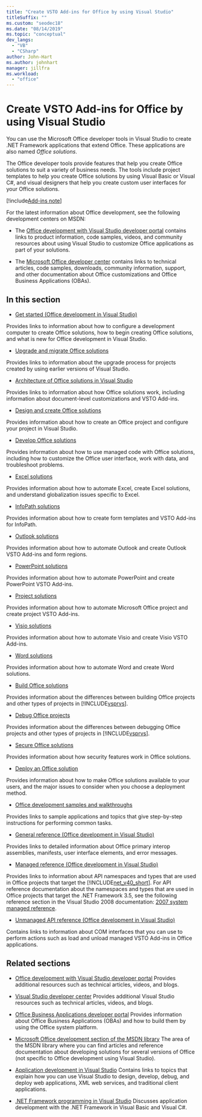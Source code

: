 ```yaml
---
title: "Create VSTO Add-ins for Office by using Visual Studio"
titleSuffix: ""
ms.custom: "seodec18"
ms.date: "08/14/2019"
ms.topic: "conceptual"
dev_langs:
  - "VB"
  - "CSharp"
author: John-Hart
ms.author: johnhart
manager: jillfra
ms.workload:
  - "office"
---
```

# Create VSTO Add-ins for Office by using Visual Studio
  You can use the Microsoft Office developer tools in Visual Studio to create .NET Framework applications that extend Office. These applications are also named *Office solutions*.

 The Office developer tools provide features that help you create Office solutions to suit a variety of business needs. The tools include project templates to help you create Office solutions by using Visual Basic or Visual C#, and visual designers that help you create custom user interfaces for your Office solutions.

[!include[Add-ins note](includes/addinsnote.md)]

 For the latest information about Office development, see the following development centers on MSDN:

- The [Office development with Visual Studio developer portal](http://go.microsoft.com/fwlink/?LinkId=123844) contains links to product information, code samples, videos, and community resources about using Visual Studio to customize Office applications as part of your solutions.

- The [Microsoft Office developer center](http://go.microsoft.com/fwlink/?LinkId=83467) contains links to technical articles, code samples, downloads, community information, support, and other documentation about Office customizations and Office Business Applications (OBAs).

## In this section
- [Get started &#40;Office development in Visual Studio&#41;](../vsto/getting-started-office-development-in-visual-studio.md)

 Provides links to information about how to configure a development computer to create Office solutions, how to begin creating Office solutions, and what is new for Office development in Visual Studio.

- [Upgrade and migrate Office solutions](../vsto/upgrading-and-migrating-office-solutions.md)

 Provides links to information about the upgrade process for projects created by using earlier versions of Visual Studio.

- [Architecture of Office solutions in Visual Studio](../vsto/architecture-of-office-solutions-in-visual-studio.md)

 Provides links to information about how Office solutions work, including information about document-level customizations and VSTO Add-ins.

- [Design and create Office solutions](../vsto/designing-and-creating-office-solutions.md)

 Provides information about how to create an Office project and configure your project in Visual Studio.

- [Develop Office solutions](../vsto/developing-office-solutions.md)

 Provides information about how to use managed code with Office solutions, including how to customize the Office user interface, work with data, and troubleshoot problems.

- [Excel solutions](../vsto/excel-solutions.md)

 Provides information about how to automate Excel, create Excel solutions, and understand globalization issues specific to Excel.

- [InfoPath solutions](../vsto/infopath-solutions.md)

 Provides information about how to create form templates and VSTO Add-ins for InfoPath.

- [Outlook solutions](../vsto/outlook-solutions.md)

 Provides information about how to automate Outlook and create Outlook VSTO Add-ins and form regions.

- [PowerPoint solutions](../vsto/powerpoint-solutions.md)

 Provides information about how to automate PowerPoint and create PowerPoint VSTO Add-ins.

- [Project solutions](../vsto/project-solutions.md)

 Provides information about how to automate Microsoft Office project and create project VSTO Add-ins.

- [Visio solutions](../vsto/visio-solutions.md)

 Provides information about how to automate Visio and create Visio VSTO Add-ins.

- [Word solutions](../vsto/word-solutions.md)

 Provides information about how to automate Word and create Word solutions.

- [Build Office solutions](../vsto/building-office-solutions.md)

 Provides information about the differences between building Office projects and other types of projects in [!INCLUDE[vsprvs](../sharepoint/includes/vsprvs-md.md)].

- [Debug Office projects](../vsto/debugging-office-projects.md)

 Provides information about the differences between debugging Office projects and other types of projects in [!INCLUDE[vsprvs](../sharepoint/includes/vsprvs-md.md)].

- [Secure Office solutions](../vsto/securing-office-solutions.md)

 Provides information about how security features work in Office solutions.

- [Deploy an Office solution](../vsto/deploying-an-office-solution.md)

 Provides information about how to make Office solutions available to your users, and the major issues to consider when you choose a deployment method.

- [Office development samples and walkthroughs](../vsto/office-development-samples-and-walkthroughs.md)

 Provides links to sample applications and topics that give step-by-step instructions for performing common tasks.

- [General reference &#40;Office development in Visual Studio&#41;](../vsto/general-reference-office-development-in-visual-studio.md)

 Provides links to detailed information about Office primary interop assemblies, manifests, user interface elements, and error messages.

- [Managed reference &#40;Office development in Visual Studio&#41;](../vsto/managed-reference-office-development-in-visual-studio.md)

 Provides links to information about API namespaces and types that are used in Office projects that target the [!INCLUDE[net_v40_short](../sharepoint/includes/net-v40-short-md.md)]. For API reference documentation about the namespaces and types that are used in Office projects that target the .NET Framework 3.5, see the following reference section in the Visual Studio 2008 documentation: [2007 system managed reference](http://go.microsoft.com/fwlink/?LinkId=160658).

- [Unmanaged API reference &#40;Office development in Visual Studio&#41;](../vsto/unmanaged-api-reference-office-development-in-visual-studio.md)

 Contains links to information about COM interfaces that you can use to perform actions such as load and unload managed VSTO Add-ins in Office applications.

## Related sections
- [Office development with Visual Studio developer portal](http://go.microsoft.com/fwlink/?LinkId=123844)
 Provides additional resources such as technical articles, videos, and blogs.

- [Visual Studio developer center](http://go.microsoft.com/fwlink/?LinkID=99124)
 Provides additional Visual Studio resources such as technical articles, videos, and blogs.

- [Office Business Applications developer portal](http://go.microsoft.com/fwlink/?LinkId=99125)
 Provides information about Office Business Applications (OBAs) and how to build them by using the Office system platform.

- [Microsoft Office development section of the MSDN library](http://go.microsoft.com/fwlink/?LinkId=149870)
 The area of the MSDN library where you can find articles and reference documentation about developing solutions for several versions of Office (not specific to Office development using Visual Studio).

- [Application development in Visual Studio](https://msdn.microsoft.com/97490c1b-a247-41fb-8f2c-bc4c201eff68)
 Contains links to topics that explain how you can use Visual Studio to design, develop, debug, and deploy web applications, XML web services, and traditional client applications.

- [.NET Framework programming in Visual Studio](/previous-versions/visualstudio/visual-studio-2010/k1s94fta(v=vs.100))
 Discusses application development with the .NET Framework in Visual Basic and Visual C#.
